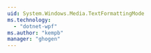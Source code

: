 ```yaml
---
uid: System.Windows.Media.TextFormattingMode
ms.technology: 
  - "dotnet-wpf"
ms.author: "kempb"
manager: "ghogen"
---
```

